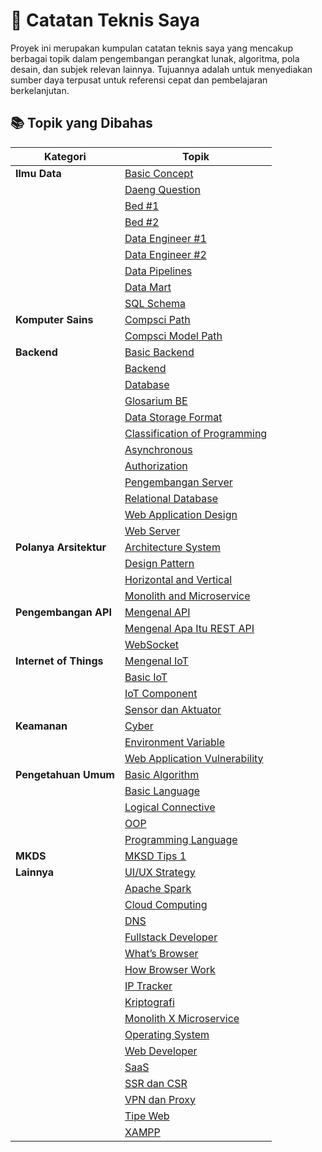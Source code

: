 # 📒 Catatan Teknis Saya

Proyek ini merupakan kumpulan catatan teknis saya yang mencakup berbagai topik dalam pengembangan perangkat lunak, algoritma, pola desain, dan subjek relevan lainnya. Tujuannya adalah untuk menyediakan sumber daya terpusat untuk referensi cepat dan pembelajaran berkelanjutan.

## 📚 Topik yang Dibahas

| **Kategori**            | **Topik**                                                                                     |
|-------------------------|-----------------------------------------------------------------------------------------------|
| **Ilmu Data**           | [Basic Concept](data_engineer/basic_concept.md)                                              |
|                         | [Daeng Question](data_engineer/daeng_question.md)                                           |
|                         | [Bed #1](data_engineer/data_engineer_basic.md)                                              |
|                         | [Bed #2](data_engineer/data_engineer_basic2.md)                                             |
|                         | [Data Engineer #1](data_engineer_notes.md)                                                  |
|                         | [Data Engineer #2](data_engineer_notes_2.md)                                                |
|                         | [Data Pipelines](data_pipelines.md)                                                         |
|                         | [Data Mart](datamart.md)                                                                     |
|                         | [SQL Schema](SQL_schema.md)                                                                   |
| **Komputer Sains**      | [Compsci Path](compsci/compsci_path.md)                                                     |
|                         | [Compsci Model Path](compsci/comspci_model_path.md)                                         |
| **Backend**             | [Basic Backend](backend/basic_backend.md)                                                    |
|                         | [Backend](backend/backend.md)                                                                |
|                         | [Database](backend/database.md)                                                              |
|                         | [Glosarium BE](backend/glosarium_be.md)                                                    |
|                         | [Data Storage Format](backend/data_storage_format.md)                                        |
|                         | [Classification of Programming](backend/classification_of_programming_language.md)          |
|                         | [Asynchronous](backend/asynchronous/asynchronous.md)                                         |
|                         | [Authorization](backend/authorization.md)                                                    |
|                         | [Pengembangan Server](backend/pengembangan_server.md)                                       |
|                         | [Relational Database](backend/relational_database.md)                                        |
|                         | [Web Application Design](backend/web_application_design.md)                                   |
|                         | [Web Server](backend/web_server.md)                                                          |
| **Polanya Arsitektur**  | [Architecture System](architecture_pattern/architecture.md)                                   |
|                         | [Design Pattern](architecture_pattern/design_pattern.md)                                      |
|                         | [Horizontal and Vertical](architecture_pattern/horizontal_and_vertical.md)                   |
|                         | [Monolith and Microservice](architecture_pattern/monolith_and_microservices.md)              |
| **Pengembangan API**    | [Mengenal API](<API DEVELOPMENT/apa_itu_api.md>)                                            |
|                         | [Mengenal Apa Itu REST API](<API DEVELOPMENT/apa_itu_restapi.md>)                           |
|                         | [WebSocket](<API DEVELOPMENT/websocket.md>)                                                 |
| **Internet of Things**   | [Mengenal IoT](<internet of things/whats_iot.md>)                                          |
|                         | [Basic IoT](<internet of things/basic_iot.md>)                                              |
|                         | [IoT Component](<internet of things/component.md>)                                           |
|                         | [Sensor dan Aktuator](<internet of things/sensor_and_actuator.md>)                          |
| **Keamanan**            | [Cyber](SECURITY/cyber.md)                                                                   |
|                         | [Environment Variable](SECURITY/envinroment.variable.md)                                     |
|                         | [Web Application Vulnerability](SECURITY/Web_application_vulnerabilities.md)                 |
| **Pengetahuan Umum**    | [Basic Algorithm](general_knowledge/basic_algorithm.md)                                       |
|                         | [Basic Language](general_knowledge/basic_language_syntax_have_to_know.md)                   |
|                         | [Logical Connective](general_knowledge/logical_connective.md)                                |
|                         | [OOP](general_knowledge/OOP.md)                                                              |
|                         | [Programming Language](general_knowledge/programming_language.md)                            |
| **MKDS**                | [MKSD Tips 1](mkds/mkd_tips1.md)                                                             |
| **Lainnya**             | [UI/UX Strategy](<UI/UX Design/UI_strategy.md>)                                              |
|                         | [Apache Spark](apache_spark.md)                                                              |
|                         | [Cloud Computing](cloud_computing.md)                                                        |
|                         | [DNS](DNS.md)                                                                                |
|                         | [Fullstack Developer](fullstack_developer.md)                                               |
|                         | [What’s Browser](whats_browser.md)                                                           |
|                         | [How Browser Work](how_browser_work.md)                                                      |
|                         | [IP Tracker](ip_tracker.md)                                                                   |
|                         | [Kriptografi](kriptografi.md)                                                                 |
|                         | [Monolith X Microservice](monolith_x_microservices.md)                                       |
|                         | [Operating System](operating_system.md)                                                      |
|                         | [Web Developer](overview_web_developer.md)                                                  |
|                         | [SaaS](SaaS.md)                                                                              |
|                         | [SSR dan CSR](SSR_AND_CSR.md)                                                                |
|                         | [VPN dan Proxy](vpn_and_proxy.md)                                                            |
|                         | [Tipe Web](web_types.md)                                                                      |
|                         | [XAMPP](xampp.md)                                                                            |

